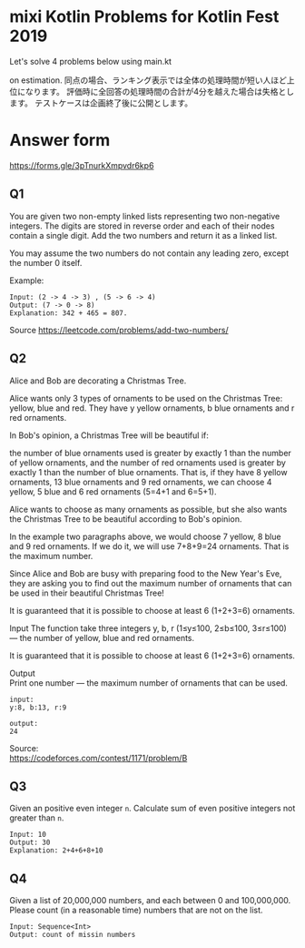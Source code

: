# mixi Kotlin Problems for Kotlin Fest 2019

Let's solve 4 problems below using main.kt

on estimation.
同点の場合、ランキング表示では全体の処理時間が短い人ほど上位になります。
評価時に全回答の処理時間の合計が4分を越えた場合は失格とします。
テストケースは企画終了後に公開とします。

# Answer form

https://forms.gle/3pTnurkXmpvdr6kp6

## Q1

You are given two non-empty linked lists representing two non-negative integers. The digits are stored in reverse order and each of their nodes contain a single digit. Add the two numbers and return it as a linked list.

You may assume the two numbers do not contain any leading zero, except the number 0 itself.

Example:

```
Input: (2 -> 4 -> 3) , (5 -> 6 -> 4)
Output: (7 -> 0 -> 8)
Explanation: 342 + 465 = 807.
```

Source
https://leetcode.com/problems/add-two-numbers/

## Q2

Alice and Bob are decorating a Christmas Tree.

Alice wants only 3 types of ornaments to be used on the Christmas Tree: yellow, blue and red. They have y yellow ornaments, b blue ornaments and r red ornaments.

In Bob's opinion, a Christmas Tree will be beautiful if:

the number of blue ornaments used is greater by exactly 1 than the number of yellow ornaments, and
the number of red ornaments used is greater by exactly 1 than the number of blue ornaments.
That is, if they have 8 yellow ornaments, 13 blue ornaments and 9 red ornaments, we can choose 4 yellow, 5 blue and 6 red ornaments (5=4+1 and 6=5+1).

Alice wants to choose as many ornaments as possible, but she also wants the Christmas Tree to be beautiful according to Bob's opinion.

In the example two paragraphs above, we would choose 7 yellow, 8 blue and 9 red ornaments. If we do it, we will use 7+8+9=24 ornaments. That is the maximum number.

Since Alice and Bob are busy with preparing food to the New Year's Eve, they are asking you to find out the maximum number of ornaments that can be used in their beautiful Christmas Tree!

It is guaranteed that it is possible to choose at least 6 (1+2+3=6) ornaments.

Input
The function take three integers y, b, r (1≤y≤100, 2≤b≤100, 3≤r≤100) — the number of yellow, blue and red ornaments.

It is guaranteed that it is possible to choose at least 6 (1+2+3=6) ornaments.

Output  
Print one number — the maximum number of ornaments that can be used.

```
input:
y:8, b:13, r:9

output:
24
```

Source:  
https://codeforces.com/contest/1171/problem/B

## Q3

Given an positive even integer `n`. Calculate sum of even positive integers not greater than `n`.

```
Input: 10
Output: 30
Explanation: 2+4+6+8+10
```


## Q4

Given a list of 20,000,000 numbers, and each between 0 and 100,000,000. 
Please count (in a reasonable time) numbers that are not on the list.
```
Input: Sequence<Int>
Output: count of missin numbers
```
